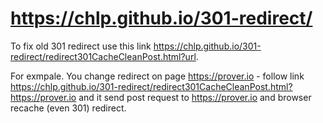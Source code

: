 # https://chlp.github.io/301-redirect/

To fix old 301 redirect use this link https://chlp.github.io/301-redirect/redirect301CacheCleanPost.html?url.

For exmpale. You change redirect on page https://prover.io - follow link https://chlp.github.io/301-redirect/redirect301CacheCleanPost.html?https://prover.io and it send post request to https://prover.io and browser recache (even 301) redirect.
